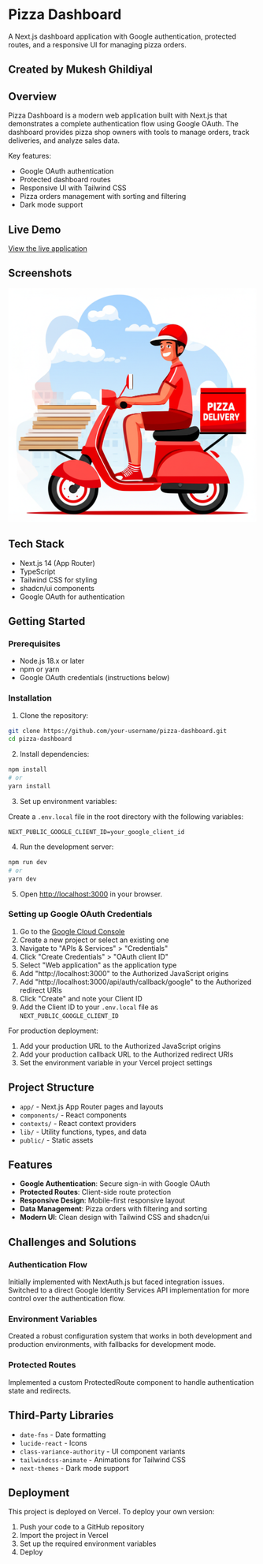 # Pizza Dashboard

A Next.js dashboard application with Google authentication, protected routes, and a responsive UI for managing pizza orders.

## Created by Mukesh Ghildiyal

## Overview

Pizza Dashboard is a modern web application built with Next.js that demonstrates a complete authentication flow using Google OAuth. The dashboard provides pizza shop owners with tools to manage orders, track deliveries, and analyze sales data.

Key features:

- Google OAuth authentication
- Protected dashboard routes
- Responsive UI with Tailwind CSS
- Pizza orders management with sorting and filtering
- Dark mode support

## Live Demo

[View the live application](https://your-vercel-deployment-url.vercel.app)

## Screenshots

![Dashboard Preview](/public/dashboard-screenshot.png)

## Tech Stack

- Next.js 14 (App Router)
- TypeScript
- Tailwind CSS for styling
- shadcn/ui components
- Google OAuth for authentication

## Getting Started

### Prerequisites

- Node.js 18.x or later
- npm or yarn
- Google OAuth credentials (instructions below)

### Installation

1. Clone the repository:

```bash
git clone https://github.com/your-username/pizza-dashboard.git
cd pizza-dashboard
```

2. Install dependencies:

```bash
npm install
# or
yarn install
```

3. Set up environment variables:

Create a `.env.local` file in the root directory with the following variables:

```
NEXT_PUBLIC_GOOGLE_CLIENT_ID=your_google_client_id
```

4. Run the development server:

```bash
npm run dev
# or
yarn dev
```

5. Open [http://localhost:3000](http://localhost:3000) in your browser.

### Setting up Google OAuth Credentials

1. Go to the [Google Cloud Console](https://console.cloud.google.com/)
2. Create a new project or select an existing one
3. Navigate to "APIs & Services" > "Credentials"
4. Click "Create Credentials" > "OAuth client ID"
5. Select "Web application" as the application type
6. Add "http://localhost:3000" to the Authorized JavaScript origins
7. Add "http://localhost:3000/api/auth/callback/google" to the Authorized redirect URIs
8. Click "Create" and note your Client ID
9. Add the Client ID to your `.env.local` file as `NEXT_PUBLIC_GOOGLE_CLIENT_ID`

For production deployment:

1. Add your production URL to the Authorized JavaScript origins
2. Add your production callback URL to the Authorized redirect URIs
3. Set the environment variable in your Vercel project settings

## Project Structure

- `app/` - Next.js App Router pages and layouts
- `components/` - React components
- `contexts/` - React context providers
- `lib/` - Utility functions, types, and data
- `public/` - Static assets

## Features

- **Google Authentication**: Secure sign-in with Google OAuth
- **Protected Routes**: Client-side route protection
- **Responsive Design**: Mobile-first responsive layout
- **Data Management**: Pizza orders with filtering and sorting
- **Modern UI**: Clean design with Tailwind CSS and shadcn/ui

## Challenges and Solutions

### Authentication Flow

Initially implemented with NextAuth.js but faced integration issues. Switched to a direct Google Identity Services API implementation for more control over the authentication flow.

### Environment Variables

Created a robust configuration system that works in both development and production environments, with fallbacks for development mode.

### Protected Routes

Implemented a custom ProtectedRoute component to handle authentication state and redirects.

## Third-Party Libraries

- `date-fns` - Date formatting
- `lucide-react` - Icons
- `class-variance-authority` - UI component variants
- `tailwindcss-animate` - Animations for Tailwind CSS
- `next-themes` - Dark mode support

## Deployment

This project is deployed on Vercel. To deploy your own version:

1. Push your code to a GitHub repository
2. Import the project in Vercel
3. Set up the required environment variables
4. Deploy
